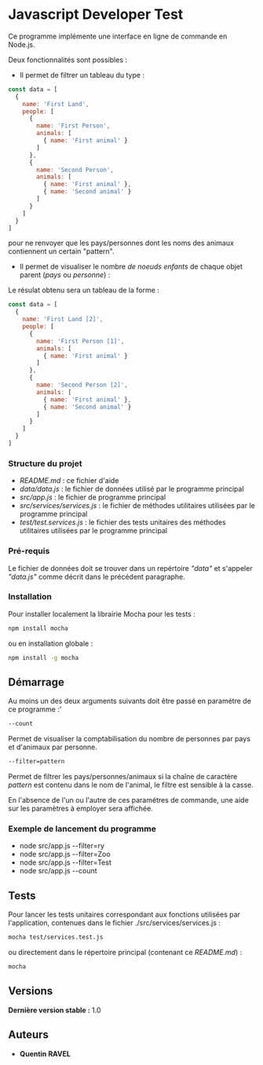 # Javascript Developer Test

Ce programme implémente une interface en ligne de commande en Node.js.

Deux fonctionnalités sont possibles :

- Il permet de filtrer un tableau du type :

```Javascript
const data = [
  {
    name: 'First Land',
    people: [
      {
        name: 'First Person',
        animals: [
          { name: 'First animal' }
        ]
      },
      {
        name: 'Second Person',
        animals: [
          { name: 'First animal' },
          { name: 'Second animal' }
        ]
      }
    ]
  }
]
```

pour ne renvoyer que les pays/personnes dont les noms des animaux contiennent un certain "pattern".

- Il permet de visualiser le nombre *de noeuds enfants* de chaque objet parent (*pays* ou *personne*) :

Le résulat obtenu sera un tableau de la forme :

```Javascript
const data = [
  {
    name: 'First Land [2]',
    people: [
      {
        name: 'First Person [1]',
        animals: [
          { name: 'First animal' }
        ]
      },
      {
        name: 'Second Person [2]',
        animals: [
          { name: 'First animal' },
          { name: 'Second animal' }
        ]
      }
    ]
  }
]
```

### Structure du projet

- *README.md* : ce fichier d'aide
- *data/data.js* : le fichier de données utilisé par le programme principal
- *src/app.js* : le fichier de programme principal
- *src/services/services.js* : le fichier de méthodes utilitaires utilisées par le programme principal
- *test/test.services.js* : le fichier des tests unitaires des méthodes utilitaires utilisées par le programme principal

### Pré-requis

Le fichier de données doit se trouver dans un repértoire *"data"* et s'appeler *"data.js"* comme décrit dans le précédent paragraphe.

### Installation

Pour installer localement la librairie Mocha pour les tests :

```bash
npm install mocha
```

ou en installation globale :

```bash
npm install -g mocha
```

## Démarrage

Au moins un des deux arguments suivants doit être passé en paramétre de ce programme :'

```bash
--count
```

Permet de visualiser la comptabilisation du nombre de personnes par pays et d'animaux par personne.

```bash
--filter=pattern
```

Permet de filtrer les pays/personnes/animaux si la chaîne de caractère *pattern* est contenu dans le nom de l'animal, le filtre est sensible à la casse.

En l'absence de l'un ou l'autre de ces paramétres de commande, une aide sur les paramètres à employer sera affichée.

### Exemple de lancement du programme

- node src/app.js --filter=ry
- node src/app.js --filter=Zoo
- node src/app.js --filter=Test
- node src/app.js --count

## Tests

Pour lancer les tests unitaires correspondant aux fonctions utilisées par l'application, contenues dans le fichier ./src/services/services.js :

```bash
mocha test/services.test.js
```

ou directement dans le répertoire principal (contenant ce _README.md_) :

```bash
mocha
```

## Versions

**Dernière version stable :** 1.0

## Auteurs

- **Quentin RAVEL**
